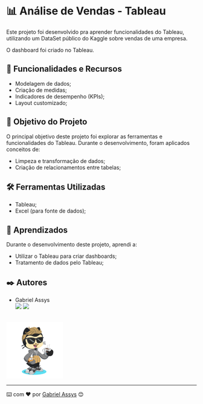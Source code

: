 # 📊 Análise de Vendas - Tableau

Este projeto foi desenvolvido pra aprender funcionalidades do Tableau, utilizando um DataSet público do Kaggle sobre vendas de uma empresa.

O dashboard foi criado no Tableau.

## 🧩 Funcionalidades e Recursos
* Modelagem de dados;
* Criação de medidas;
* Indicadores de desempenho (KPIs);
* Layout customizado;

## 🚀 Objetivo do Projeto
O principal objetivo deste projeto foi explorar as ferramentas e funcionalidades do Tableau.
Durante o desenvolvimento, foram aplicados conceitos de:
* Limpeza e transformação de dados;
* Criação de relacionamentos entre tabelas;

## 🛠️ Ferramentas Utilizadas
* Tableau;
* Excel (para fonte de dados);

## 🧠 Aprendizados
Durante o desenvolvimento deste projeto, aprendi a:
* Utilizar o Tableau para criar dashboards;
* Tratamento de dados pelo Tableau;

## ✒️ Autores

* Gabriel Assys <br>
[<img src="https://img.shields.io/badge/linkedin-%230077B5.svg?&style=for-the-badge&logo=linkedin&logoColor=white" />](https://www.linkedin.com/in/gabriel-assys/)
[<img src = "https://img.shields.io/badge/instagram-%23E4405F.svg?&style=for-the-badge&logo=instagram&logoColor=white">](https://www.instagram.com/gabriel_brachak/)
<br/>
<img src="https://github.com/GABRIEL-ASSYS/Octocat/blob/main/octocat-1674837986440.png" width="150" height="150"/>

---
⌨️ com ❤️ por [Gabriel Assys](https://github.com/GABRIEL-ASSYS) 😊
